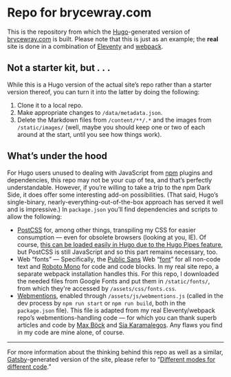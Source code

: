 # Repo for brycewray.com

This is the repository from which the [Hugo](https://gohugo.io)-generated version of [brycewray.com](https://brycewray.com) is built. Please note that this is just as an example; the **real** site is done in a combination of [Eleventy](https://11ty.dev) and [webpack](https://webpack.js.org).

## Not a starter kit, but&nbsp;.&nbsp;.&nbsp;.

While this is a Hugo version of the actual site&rsquo;s repo rather than a starter version thereof, you can turn it into the latter by doing the following:

1. Clone it to a local repo.
2. Make appropriate changes to `/data/metadata.json`.
3. Delete the Markdown files from `/content/**/.*` and the images from `/static/images/` (well, maybe you should keep one or two of each around at the start, until you see how things work).

## What&rsquo;s under the hood

For Hugo users unused to dealing with JavaScript from [npm](https://npmjs.org) plugins and dependencies, this repo may not be your cup of tea, and that&rsquo;s perfectly understandable. However, if you&rsquo;re willing to take a trip to the npm Dark Side, it does offer some interesting add-on possibilities. (That said, Hugo&rsquo;s single-binary, nearly-everything-out-of-the-box approach has served it well and is impressive.) In `package.json` you&rsquo;ll find dependencies and scripts to allow the following:

- [PostCSS](https://postcss.org) for, among other things, transpiling my CSS for easier consumption — even for obsolete browsers (looking at you, IE). Of course, [this can be loaded easily in Hugo due to the Hugo Pipes feature](https://gohugo.io/hugo-pipes/postcss/), but PostCSS is still JavaScript and so this part remains necessary, too.
- Web &ldquo;fonts&rdquo; &mdash; Specifically, the [Public Sans](https://public-sans.digital.gov) Web &ldquo;[font](https://brycewray.com/posts/2018/10/web-typography-part-2/)&rdquo; for all non-code text and [Roboto Mono](https://fonts.google.com/specimen/Roboto+Mono) for code and code blocks. In my real site repo, a separate webpack installation handles this. For this repo, I downloaded the needed files from Google Fonts and put them in `/static/fonts/`, from which they're accessed by `/assets/css/fonts.css`.
- [Webmentions](https://indieweb.org), enabled through `/assets/js/webmentions.js` (called in the dev process by `npm run start` or `npm run build`, both in the `package.json` file). This file is adapted from my real Eleventy/webpack repo&rsquo;s webmentions-handling code &mdash; for which you can thank superb articles and code by [Max Böck](https://mxb.dev/blog/using-webmentions-on-static-sites/) and [Sia Karamalegos](https://sia.codes/posts/webmentions-eleventy-in-depth/). Any flaws you find in my code are mine alone, of course.

<hr />

For more information about the thinking behind this repo as well as a similar, [Gatsby](https://gatsbyjs.org)-generated version of the site, please refer to “[Different modes for different code](https://brycewray.com/posts/2020/04/different-modes-different-code).”